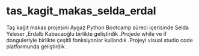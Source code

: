 # tas_kagit_makas_selda_erdal
Taş kağıt makas projesini Aygaz Python Bootcamp süreci içerisinde Selda Yeleser ,Erdalb  Kabacaoğlu birlikte geliştirdik .Projede while ve if donguleriyle birlikte çeşitli fonksiyonlar kullandık .Projeyi visual studio code platformunda geliştirdik .
